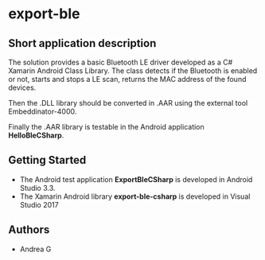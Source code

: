 # export-ble

## Short application description

The solution provides a basic Bluetooth LE driver developed as a C# Xamarin Android Class Library. The class detects if the Bluetooth is enabled or not, starts and stops a LE scan, returns the MAC address of the found devices.

Then the .DLL library should be converted in .AAR using the external tool Embeddinator-4000.

Finally the .AAR library is testable in the Android application **HelloBleCSharp**.

## Getting Started

* The Android test application **ExportBleCSharp** is developed in Android Studio 3.3.
* The Xamarin Android library **export-ble-csharp** is developed in Visual Studio 2017

## Authors

* Andrea G
